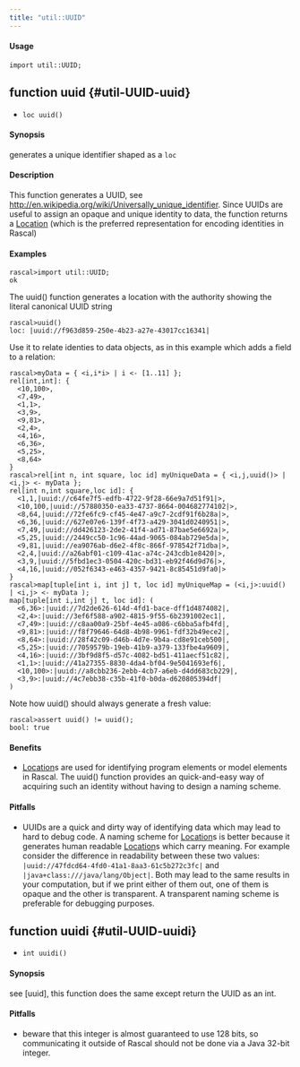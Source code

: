 ```yaml
---
title: "util::UUID"
---
```


#### Usage

`import util::UUID;`


## function uuid {#util-UUID-uuid}

* ``loc uuid()``


#### Synopsis

generates a unique identifier shaped as a `loc`

#### Description

This function generates a UUID, see http://en.wikipedia.org/wiki/Universally_unique_identifier.
Since UUIDs are useful to assign an opaque and unique identity to data, the function returns
a [Location](/Rascal/Expressions/Values/Location) (which is the preferred representation for encoding identities in Rascal)

#### Examples


```rascal-shell
rascal>import util::UUID;
ok
```

The uuid() function generates a location with the authority showing the literal canonical UUID string

```rascal-shell
rascal>uuid()
loc: |uuid://f963d859-250e-4b23-a27e-43017cc16341|
```

Use it to relate identies to data objects, as in this example which adds a field to a relation:


```rascal-shell
rascal>myData = { <i,i*i> | i <- [1..11] }; 
rel[int,int]: {
  <10,100>,
  <7,49>,
  <1,1>,
  <3,9>,
  <9,81>,
  <2,4>,
  <4,16>,
  <6,36>,
  <5,25>,
  <8,64>
}
rascal>rel[int n, int square, loc id] myUniqueData = { <i,j,uuid()> | <i,j> <- myData };
rel[int n,int square,loc id]: {
  <1,1,|uuid://c64fe7f5-edfb-4722-9f28-66e9a7d51f91|>,
  <10,100,|uuid://57880350-ea33-4737-8664-004682774102|>,
  <8,64,|uuid://72fe6fc9-cf45-4e47-a9c7-2cdf91f6b28a|>,
  <6,36,|uuid://627e07e6-139f-4f73-a429-3041d0240951|>,
  <7,49,|uuid://dd426123-2de2-41f4-ad71-87bae5e6692a|>,
  <5,25,|uuid://2449cc50-1c96-44ad-9065-084ab729e5da|>,
  <9,81,|uuid://ea9076ab-d6e2-4f8c-866f-978542f71dba|>,
  <2,4,|uuid://a26abf01-c109-41ac-a74c-243cdb1e8420|>,
  <3,9,|uuid://5fbd1ec3-0504-420c-bd31-eb92f46d9d76|>,
  <4,16,|uuid://052f6343-e463-4357-9421-8c85451d9fa0|>
}
rascal>map[tuple[int i, int j] t, loc id] myUniqueMap = (<i,j>:uuid() | <i,j> <- myData );
map[tuple[int i,int j] t, loc id]: (
  <6,36>:|uuid://7d2de626-614d-4fd1-bace-dff1d4874082|,
  <2,4>:|uuid://3ef6f588-a902-4815-9f55-6b2391002ec1|,
  <7,49>:|uuid://c8aa00a9-25bf-4e45-a086-c6bba5afb4fd|,
  <9,81>:|uuid://f8f79646-64d8-4b98-9961-fdf32b49ece2|,
  <8,64>:|uuid://28f42c09-d46b-4d7e-9b4a-cd8e91ceb500|,
  <5,25>:|uuid://7059579b-19eb-41b9-a379-133fbe4a9609|,
  <4,16>:|uuid://3bf9d8f5-d57c-4082-bd51-411aecf51c82|,
  <1,1>:|uuid://41a27355-8830-4da4-bf04-9e5041693ef6|,
  <10,100>:|uuid://a8cbb236-2ebb-4cb7-a6eb-d4dd683cb229|,
  <3,9>:|uuid://4c7ebb38-c35b-41f0-b0da-d620805394df|
)
```
Note how uuid() should always generate a fresh value:

```rascal-shell
rascal>assert uuid() != uuid(); 
bool: true
```

#### Benefits

*  [Location](/Rascal/Expressions/Values/Location)s are used for identifying program elements or model elements in Rascal. The uuid() function provides
an quick-and-easy way of acquiring such an identity without having to design a naming scheme.

#### Pitfalls

*  UUIDs are a quick and dirty way of identifying data which may lead to hard to debug code. A naming scheme for [Location](/Rascal/Expressions/Values/Location)s is better because it generates human readable
[Location](/Rascal/Expressions/Values/Location)s which carry meaning. For example consider the difference in readability between these two values:
`|uuid://47fdcd64-4fd0-41a1-8aa3-61c5b272c3fc|` and `|java+class:///java/lang/Object|`. Both may lead to the same 
results in your computation, but if we print either of them out, one of them is opaque and the other is transparent. A transparent naming scheme is preferable for
debugging purposes.

## function uuidi {#util-UUID-uuidi}

* ``int uuidi()``


#### Synopsis

see [uuid], this function does the same except return the UUID as an int.

#### Pitfalls

*  beware that this integer is almost guaranteed to use 128 bits, so communicating it outside of
Rascal should not be done via a Java 32-bit integer.

